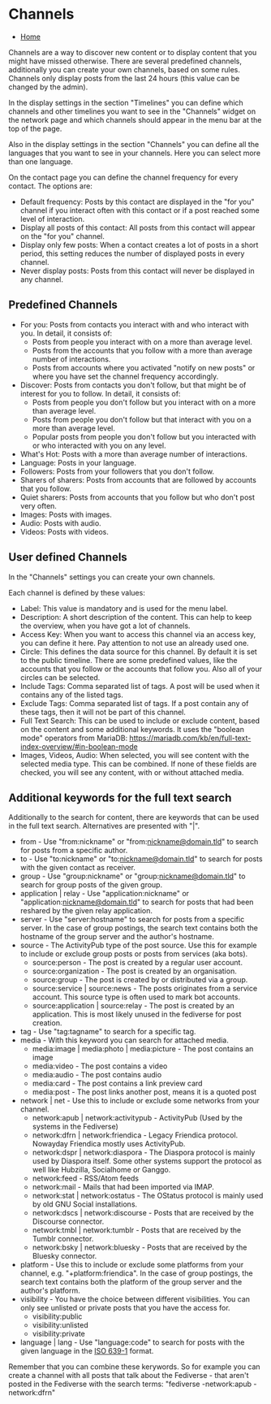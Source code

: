 Channels
=====

* [Home](help)

Channels are a way to discover new content or to display content that you might have missed otherwise.
There are several predefined channels, additionally you can create your own channels, based on some rules.
Channels only display posts from the last 24 hours (this value can be changed by the admin).

In the display settings in the section "Timelines" you can define which channels and other timelines you want to see in the "Channels" widget on the network page and which channels should appear in the menu bar at the top of the page.

Also in the display settings in the section "Channels" you can define all the languages that you want to see in your channels. Here you can select more than one language.

On the contact page you can define the channel frequency for every contact. The options are:

* Default frequency: Posts by this contact are displayed in the "for you" channel if you interact often with this contact or if a post reached some level of interaction.
* Display all posts of this contact: All posts from this contact will appear on the "for you" channel.
* Display only few posts: When a contact creates a lot of posts in a short period, this setting reduces the number of displayed posts in every channel.
* Never display posts: Posts from this contact will never be displayed in any channel.

Predefined Channels
---

* For you: Posts from contacts you interact with and who interact with you. In detail, it consists of:
    * Posts from people you interact with on a more than average level.
    * Posts from the accounts that you follow with a more than average number of interactions.
    * Posts from accounts where you activated "notify on new posts" or where you have set the channel frequency accordingly.
* Discover: Posts from contacts you don't follow, but that might be of interest for you to follow. In detail, it consists of:
    * Posts from people you don't follow but you interact with on a more than average level.
    * Posts from people you don't follow but that interact with you on a more than average level.
    * Popular posts from people you don't follow but you interacted with or who interacted with you on any level.
* What's Hot: Posts with a more than average number of interactions.
* Language: Posts in your language.
* Followers: Posts from your followers that you don't follow.
* Sharers of sharers: Posts from accounts that are followed by accounts that you follow.
* Quiet sharers: Posts from accounts that you follow but who don't post very often.
* Images: Posts with images.
* Audio: Posts with audio.
* Videos: Posts with videos.

User defined Channels
---

In the "Channels" settings you can create your own channels.

Each channel is defined by these values:

* Label: This value is mandatory and is used for the menu label.
* Description: A short description of the content. This can help to keep the overview, when you have got a lot of channels.
* Access Key: When you want to access this channel via an access key, you can define it here. Pay attention to not use an already used one.
* Circle: This defines the data source for this channel. By default it is set to the public timeline. There are some predefined values, like the accounts that you follow or the accounts that follow you. Also all of your circles can be selected.
* Include Tags: Comma separated list of tags. A post will be used when it contains any of the listed tags.
* Exclude Tags: Comma separated list of tags. If a post contain any of these tags, then it will not be part of this channel.
* Full Text Search: This can be used to include or exclude content, based on the content and some additional keywords. It uses the "boolean mode" operators from MariaDB: https://mariadb.com/kb/en/full-text-index-overview/#in-boolean-mode
* Images, Videos, Audio: When selected, you will see content with the selected media type. This can be combined. If none of these fields are checked, you will see any content, with or without attached media.

Additional keywords for the full text search
---

Additionally to the search for content, there are keywords that can be used in the full text search.
Alternatives are presented with "|".

* from - Use "from:nickname" or "from:nickname@domain.tld" to search for posts from a specific author.
* to - Use "to:nickname" or "to:nickname@domain.tld" to search for posts with the given contact as receiver.
* group - Use "group:nickname" or "group:nickname@domain.tld" to search for group posts of the given group.
* application | relay - Use "application:nickname" or "application:nickname@domain.tld" to search for posts that had been reshared by the given relay application.
* server - Use "server:hostname" to search for posts from a specific server. In the case of group postings, the search text contains both the hostname of the group server and the author's hostname.
* source - The ActivityPub type of the post source. Use this for example to include or exclude group posts or posts from services (aka bots).
    * source:person - The post is created by a regular user account.
    * source:organization - The post is created by an organisation.
    * source:group - The post is created by or distributed via a group.
    * source:service | source:news - The posts originates from a service account. This source type is often used to mark bot accounts.
    * source:application | source:relay - The post is created by an application. This is most likely unused in the fediverse for post creation.
* tag - Use "tag:tagname" to search for a specific tag.
* media - With this keyword you can search for attached media.
    * media:image | media:photo | media:picture - The post contains an image
    * media:video - The post contains a video
    * media:audio - The post contains audio
    * media:card - The post contains a link preview card
    * media:post - The post links another post, means it is a quoted post
* network | net - Use this to include or exclude some networks from your channel.
    * network:apub | network:activitypub - ActivityPub (Used by the systems in the Fediverse)
    * network:dfrn | network:friendica - Legacy Friendica protocol. Nowayday Friendica mostly uses ActivityPub.
    * network:dspr | network:diaspora - The Diaspora protocol is mainly used by Diaspora itself. Some other systems support the protocol as well like Hubzilla, Socialhome or Ganggo.
    * network:feed - RSS/Atom feeds
    * network:mail - Mails that had been imported via IMAP.
    * network:stat | network:ostatus - The OStatus protocol is mainly used by old GNU Social installations.
    * network:dscs | network:discourse - Posts that are received by the Discourse connector.
    * network:tmbl | network:tumblr - Posts that are received by the Tumblr connector.
    * network:bsky | network:bluesky - Posts that are received by the Bluesky connector.
* platform - Use this to include or exclude some platforms from your channel, e.g. "+platform:friendica". In the case of group postings, the search text contains both the platform of the group server and the author's platform.
* visibility - You have the choice between different visibilities. You can only see unlisted or private posts that you have the access for.
    * visibility:public
    * visibility:unlisted
    * visibility:private
* language | lang - Use "language:code" to search for posts with the given language in the [ISO 639-1](https://en.wikipedia.org/wiki/ISO_639-1) format.

Remember that you can combine these kerywords.
So for example you can create a channel with all posts that talk about the Fediverse - that aren't posted in the Fediverse with the search terms: "fediverse -network:apub -network:dfrn"

